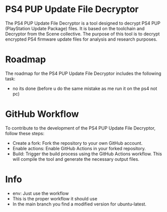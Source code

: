 # PS4 PUP Update File Decryptor
The PS4 PUP Update File Decryptor is a tool designed to decrypt PS4 PUP (PlayStation Update Package) files. It is based on the toolchain and Decryptor from the Scene collective. The purpose of this tool is to decrypt encrypted PS4 firmware update files for analysis and research purposes.

# Roadmap
The roadmap for the PS4 PUP Update File Decryptor includes the following task:
- no its done (before u do the same mistake as me run it on the ps4 not pc)

# GitHub Workflow
To contribute to the development of the PS4 PUP Update File Decryptor, follow these steps:

- Create a fork: Fork the repository to your own GitHub account.
- Enable actions: Enable GitHub Actions in your forked repository.
- Build: Trigger the build process using the GitHub Actions workflow. This will compile the tool and generate the necessary output files.

# Info
- env: Just use the workflow
- This is the proper workflow it should use
- In the main branch you find a modified version for ubuntu-latest.
